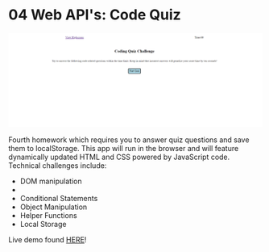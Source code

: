 # 04 Web API's: Code Quiz

![The Quiz Keeps High Scores!".](./assets/images/screenShot.PNG)

Fourth homework which requires you to answer quiz questions and save them to localStorage. This app will run in the browser and will feature dynamically updated HTML and CSS powered by JavaScript code. Technical challenges include:

- DOM manipulation
-
- Conditional Statements
- Object Manipulation
- Helper Functions
- Local Storage

Live demo found [HERE](https://sxtnkyl.github.io/04-CodeQuiz/)!
